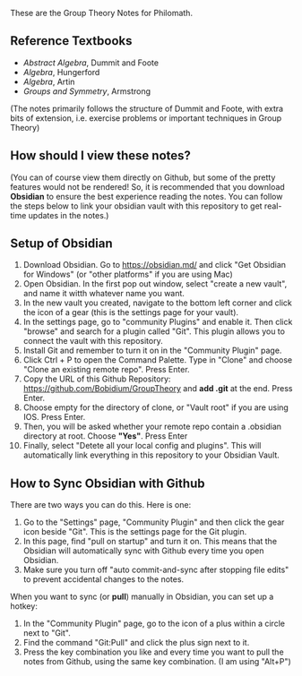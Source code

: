 These are the Group Theory Notes for Philomath. 

## Reference Textbooks
* _Abstract Algebra_, Dummit and Foote
* _Algebra_, Hungerford
* _Algebra_, Artin
* _Groups and Symmetry_, Armstrong


(The notes primarily follows the structure of Dummit and Foote, with extra bits of extension, i.e. exercise problems or important techniques in Group Theory)

## How should I view these notes? 
(You can of course view them directly on Github, but some of the pretty features would not be rendered! So, it is recommended that you download **Obsidian** to ensure the best experience reading the notes. You can follow the steps below to link your obsidian vault with this repository to get real-time updates in the notes.) 

## Setup of Obsidian
1. Download Obsidian. Go to https://obsidian.md/ and click "Get Obsidian for Windows" (or "other platforms" if you are using Mac)
3. Open Obsidian. In the first pop out window, select "create a new vault", and name it witth whatever name you want.
4. In the new vault you created, navigate to the bottom left corner and click the icon of a gear (this is the settings page for your vault).
5. In the settings page, go to "community Plugins" and enable it. Then click "browse" and search for a plugin called "Git". This plugin allows you to connect the vault with this repository.
6. Install Git and remember to turn it on in the "Community Plugin" page.
7. Click Ctrl + P to open the Command Palette. Type in "Clone" and choose "Clone an existing remote repo". Press Enter. 
8. Copy the URL of this Github Repository: https://github.com/Bobidium/GroupTheory and **add .git** at the end. Press Enter. 
9. Choose empty for the directory of clone, or "Vault root" if you are using IOS. Press Enter.
10. Then, you will be asked whether your remote repo contain a .obsidian directory at root. Choose **"Yes"**. Press Enter
11. Finally, select "Detete all your local config and plugins". This will automatically link everything in this repository to your Obsidian Vault.

## How to Sync Obsidian with Github
There are two ways you can do this. Here is one: 
1. Go to the "Settings" page, "Community Plugin" and then click the gear icon beside "Git". This is the settings page for the Git plugin. 
2. In this page, find "pull on startup" and turn it on. This means that the Obsidian will automatically sync with Github every time you open Obsidian.
3. Make sure you turn off "auto commit-and-sync after stopping file edits" to prevent accidental changes to the notes.

When you want to sync (or **pull**) manually in Obsidian, you can set up a hotkey: 
1. In the "Community Plugin" page, go to the icon of a plus within a circle next to "Git".
2. Find the command "Git:Pull" and click the plus sign next to it.
3. Press the key combination you like and every time you want to pull the notes from Github, using the same key combination. (I am using "Alt+P")
